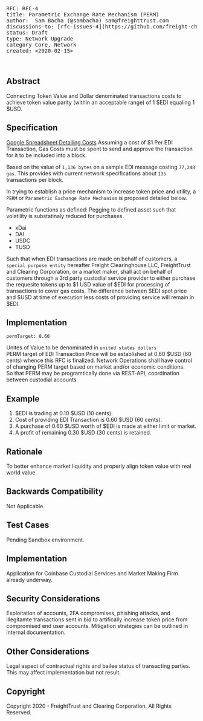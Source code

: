 
<pre>
RFC: RFC-4
title: Parametric Exchange Rate Mechanism (PERM)
author:  Sam Bacha (@sambacha) sam@freighttrust.com
discussions-to: [rfc-issues-4](https://github.com/freight-chain/rfc/issues/5)
status: Draft
type: Network Upgrade
category Core, Network
created: <2020-02-15>
</pre>
<br>

## Abstract
Connecting Token Value and Dollar denominated transactions costs to achieve token value parity (within an acceptable range) of 1 $EDI equaling 1 $USD. <br>

## Specification
[Google Spreadsheet Detailing Costs](https://docs.google.com/spreadsheets/d/1YDjC3ShHhJnl_B55F0MfU01t0MOTN_Y6zMXjfmMcFLU/edit#gid=0)
Assuming a cost of $1 Per EDI Transaction, Gas Costs must be spent to send and approve the transaction for it to be included into a block. <br>

Based on the value of `1,136 bytes` on a sample EDI message costing `77,248 gas`. This provides with current network specifications about `135` transactions per block. <br>

In trying to establish a price mechanism to increase token price and utility, a `PERM` or `Parametric Exchange Rate Mechanism` is proposed detailed below. <br>

Parametric functions as defined: 
Pegging to defined asset such that volatility is substatinaly reduced for purchases. 
- xDai 
- DAI 
- USDC
- TUSD 

Such that when EDI transactions are made on behalf of customers, a `special purpose entity` hereafter Freight Clearinghouse LLC, FreightTrust and Clearing Corporation, or a market maker, shall act on behalf of customers through a 3rd party custodial service provider to either purchase the requesite tokens up to $1 USD value of $EDI for processing of transactions to cover gas costs. The difference between $EDI spot price and $USD at time of execution less costs of providing service will remain in $EDI. <br>

## Implementation

`permTarget: 0.60`

Unites of Value to be denominated in `united states dollars`
<br>
PERM target of EDI Transaction Price will be established at 0.60 $USD (60 cents) whence this RFC is finalized. Network Operations shall have control of changing PERM target based on market and/or economic conditions. 
<br>
So that PERM may be programtically done via REST-API, coordination between custodial accounts 

## Example 
1. $EDI is trading at 0.10 $USD (10 cents).
2. Cost of providing EDI Transaction is 0.60 $USD (60 cents).
3. A purchase of 0.60 $USD worth of $EDI is made at either limit or market. 
4. A profit of remaining 0.30 $USD (30 cents) is retained.

## Rationale
To better enhance market liquidity and properly align token value with real world value.

## Backwards Compatibility
Not Applicable.

## Test Cases
Pending Sandbox environment.

## Implementation
Application for Coinbase Custodial Services and Market Making Firm already underway.

## Security Considerations
Exploitation of accounts, 2FA compromises, phishing attacks, and illegitamte transactions sent in bid to artifically increase token price from compromised end user accounts. Mitigation strategies can be outlined in internal documentation.

## Other Considerations
Legal aspect of contractual rights and bailee status of transacting parties. This may affect implementation but not result.

## Copyright
Copyright 2020 - FreightTrust and Clearing Corporation. All Rights Reserved. 

